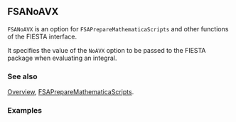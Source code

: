 ## FSANoAVX

`FSANoAVX` is an option for `FSAPrepareMathematicaScripts` and other functions of the FIESTA interface.

It specifies the value of the `NoAVX` option to be passed to the FIESTA package when evaluating an integral.

### See also

[Overview](Extra/FeynHelpers.md), [FSAPrepareMathematicaScripts](FSAPrepareMathematicaScripts.md).

### Examples